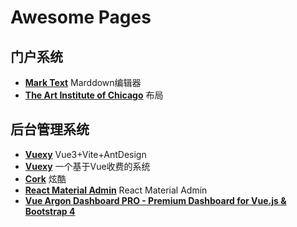# Awesome Pages

## 门户系统

- [**Mark Text**](https://marktext.app/) Marddown编辑器
- [**The Art Institute of Chicago**](https://www.artic.edu/collection) 布局

## 后台管理系统
- [**Vuexy**](https://vben.vvbin.cn/#/dashboard/analysis) Vue3+Vite+AntDesign <Tag text="Vue3" />
- [**Vuexy**](https://demos.pixinvent.com/vuexy-vuejs-admin-template/demo-2/dashboards/analytics)  一个基于Vue收费的系统 <Tag text="Vue" />
- [**Cork**](https://designreset.com/cork/ltr/demo3/) 炫酷 <Tag text="Vue" />
- [**React Material Admin**](https://flatlogic.github.io/react-material-admin/#/app/dashboard) React Material Admin  <Tag text="React" />
- [**Vue Argon Dashboard PRO - Premium Dashboard for Vue.js & Bootstrap 4**](https://demos.creative-tim.com/vue-argon-dashboard-pro/#/forms/components)  